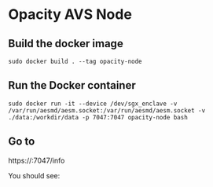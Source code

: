 # Opacity AVS Node

## Build the docker image

`sudo docker build . --tag opacity-node`

## Run the Docker container

`sudo docker run -it --device /dev/sgx_enclave -v /var/run/aesmd/aesm.socket:/var/run/aesmd/aesm.socket -v ./data:/workdir/data -p 7047:7047 opacity-node bash`

## Go to

https://<ip-address>:7047/info

You should see:
